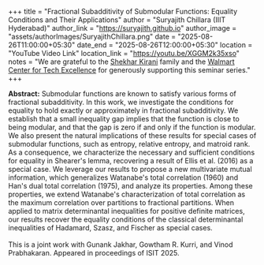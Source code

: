 +++
title = "Fractional Subadditivity of Submodular Functions: Equality Conditions and Their Applications"
author = "Suryajith Chillara (IIIT Hyderabad)"
author_link = "https://suryajith.github.io"
author_image = "assets/authorImages/SuryajithChillara.png"
date = "2025-08-26T11:00:00+05:30"
date_end = "2025-08-26T12:00:00+05:30"
location = "YouTube Video Link"
location_link = "https://youtu.be/XGGM2k35xso"
notes = "We are grateful to the <a href = "https://www.accel.com/people/shekhar-kirani" target= "_blank">Shekhar Kirani</a> family and the <a href = "https://www.csa.iisc.ac.in/cfe-walmart/" target= "_blank">Walmart Center for Tech Excellence</a> for generously supporting this seminar series."
+++

<b>Abstract:</b>
Submodular functions are known to satisfy various forms of fractional subadditivity. In this work, we investigate the conditions for equality to hold exactly or approximately in fractional subadditivity. We establish that a small inequality gap implies that the function is close to being modular, and that the gap is zero if and only if the function is modular. We also present the natural implications of these results for special cases of submodular functions, such as entropy, relative entropy, and matroid rank. As a consequence, we characterize the necessary and sufficient conditions for equality in Shearer's lemma, recovering a result of Ellis et al. (2016) as a special case. We leverage our results to propose a new multivariate mutual information, which generalizes Watanabe's total correlation (1960) and Han's dual total correlation (1975), and analyze its properties. Among these properties, we extend Watanabe's characterization of total correlation as the maximum correlation over partitions to fractional partitions. When applied to matrix determinantal inequalities for positive definite matrices, our results recover the equality conditions of the classical determinantal inequalities of Hadamard, Szasz, and Fischer as special cases. 
<br><br>
This is a joint work with Gunank Jakhar, Gowtham R. Kurri, and Vinod Prabhakaran. Appeared in proceedings of ISIT 2025.